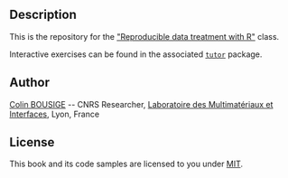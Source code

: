 ## Description

This is the repository for the ["Reproducible data treatment with R"](http://lmi.cnrs.fr/r/) class.

Interactive exercises can be found in the associated [`tutor`](https://colinbousige.github.io/tutor/) package.

## Author

[Colin BOUSIGE](mailto:colin.bousige@cnrs.fr) -- CNRS Researcher, [Laboratoire des Multimatériaux et Interfaces](http://lmi.cnrs.fr/), Lyon, France

## License

This book and its code samples are licensed to you under [MIT](https://opensource.org/licenses/MIT).
